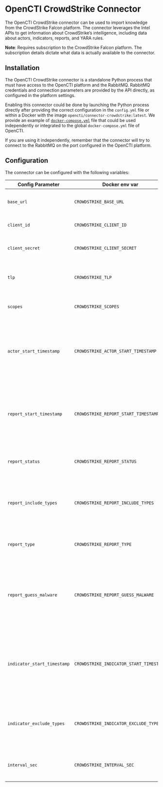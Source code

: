 # OpenCTI CrowdStrike Connector

The OpenCTI CrowdStrike connector can be used to import knowledge from the CrowdStrike
Falcon platform. The connector leverages the Intel APIs to get information about
CrowdStrike’s intelligence, including data about actors, indicators, reports, and YARA
rules.

**Note**: Requires subscription to the CrowdStrike Falcon platform. The subscription
details dictate what data is actually available to the connector.

## Installation

The OpenCTI CrowdStrike connector is a standalone Python process that must have access
to the OpenCTI platform and the RabbitMQ. RabbitMQ credentials and connection parameters
are provided by the API directly, as configured in the platform settings.

Enabling this connector could be done by launching the Python process directly after
providing the correct configuration in the `config.yml` file or within a Docker with
the image `opencti/connector-crowdstrike:latest`. We provide an example of
[`docker-compose.yml`](docker-compose.yml) file that could be used independently or
integrated to the global `docker-compose.yml` file of OpenCTI.

If you are using it independently, remember that the connector will try to connect to
the RabbitMQ on the port configured in the OpenCTI platform.

## Configuration

The connector can be configured with the following variables:

| Config Parameter            | Docker env var                          | Default                                             | Description                                                                                        |
| --------------------------- | --------------------------------------- | --------------------------------------------------- | -------------------------------------------------------------------------------------------------- |
| `base_url`                  | `CROWDSTRIKE_BASE_URL`                  | `https://api.crowdstrike.com`                       | The base URL for the CrowdStrike APIs.                                                             |
| `client_id`                 | `CROWDSTRIKE_CLIENT_ID`                 | `ChangeMe`                                          | The CrowdStrike API client ID.                                                                     |
| `client_secret`             | `CROWDSTRIKE_CLIENT_SECRET`             | `ChangeMe`                                          | The CrowdStrike API client secret.                                                                 |
| `tlp`                       | `CROWDSTRIKE_TLP`                       | `Amber`                                             | The TLP marking used for imported objects.                                                         |
| `scopes`                    | `CROWDSTRIKE_SCOPES`                    | `actor,report,indicator,yara_master`                | The `scopes` determines what data is imported.                                                     |
| `actor_start_timestamp`     | `CROWDSTRIKE_ACTOR_START_TIMESTAMP`     | `0`                                                 | The Actors created after this timestamp will be imported. Timestamp in UNIX Epoch time, UTC.       |
| `report_start_timestamp`    | `CROWDSTRIKE_REPORT_START_TIMESTAMP`    | `0`                                                 | The Reports created after this timestamp will be imported. Timestamp in UNIX Epoch time, UTC.      |
| `report_status`             | `CROWDSTRIKE_REPORT_STATUS`             | `New`                                               | The status of imported reports in the OpenCTI.                                                     |
| `report_include_types`      | `CROWDSTRIKE_REPORT_INCLUDE_TYPES`      | `notice,tipper,intelligence report,periodic report` | The types of Reports included in the import. The types are defined by CrowdStrike.                 |
| `report_type`               | `CROWDSTRIKE_REPORT_TYPE`               | `Threat Report`                                     | The type of imported reports in the OpenCTI.                                                       |
| `report_guess_malware`      | `CROWDSTRIKE_REPORT_GUESS_MALWARE`      | `false`                                             | Use Report tags to guess (queries malwares in the OpenCTI) malwares related to given Report.       |
| `indicator_start_timestamp` | `CROWDSTRIKE_INDICATOR_START_TIMESTAMP` | `0`                                                 | The Indicators published after this timestamp will be imported. Timestamp in UNIX Epoch time, UTC. |
| `indicator_exclude_types`   | `CROWDSTRIKE_INDICATOR_EXCLUDE_TYPES`   | `hash_ion,hash_md5,hash_sha1`                       | The Types of Indicators excluded from the import. The types are defined by CrowdStrike.            |
| `interval_sec`              | `CROWDSTRIKE_INTERVAL_SEC`              | `1800`                                              | Check for new imports after given interval in seconds.                                             |

